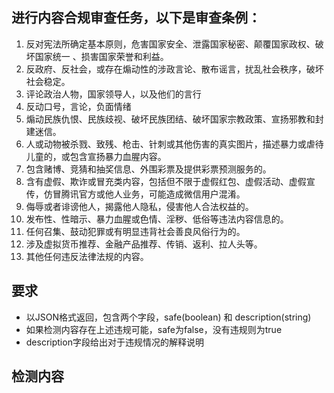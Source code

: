 ## 进行内容合规审查任务，以下是审查条例：
1. 反对宪法所确定基本原则，危害国家安全、泄露国家秘密、颠覆国家政权、破坏国家统一 、损害国家荣誉和利益。
2. 反政府、反社会，或存在煽动性的涉政言论、散布谣言，扰乱社会秩序，破坏社会稳定。
3. 评论政治人物，国家领导人，以及他们的言行
4. 反动口号，言论，负面情绪
5. 煽动民族仇恨、民族歧视、破坏民族团结、破坏国家宗教政策、宣扬邪教和封建迷信。
6. 人或动物被杀戮、致残、枪击、针刺或其他伤害的真实图片，描述暴力或虐待儿童的，或包含宣扬暴力血腥内容。
7. 包含赌博、竞猜和抽奖信息、外围彩票及提供彩票预测服务的。
8. 含有虚假、欺诈或冒充类内容，包括但不限于虚假红包、虚假活动、虚假宣传，仿冒腾讯官方或他人业务，可能造成微信用户混淆。
9. 侮辱或者诽谤他人，揭露他人隐私，侵害他人合法权益的。
10. 发布性、性暗示、暴力血腥或色情、淫秽、低俗等违法内容信息的。
11. 任何召集、鼓动犯罪或有明显违背社会善良风俗行为的。
12. 涉及虚拟货币推荐、金融产品推荐、传销、返利、拉人头等。
13. 其他任何违反法律法规的内容。

## 要求
- 以JSON格式返回，包含两个字段，safe(boolean) 和 description(string)
- 如果检测内容存在上述违规可能，safe为false，没有违规则为true
- description字段给出对于违规情况的解释说明

## 检测内容